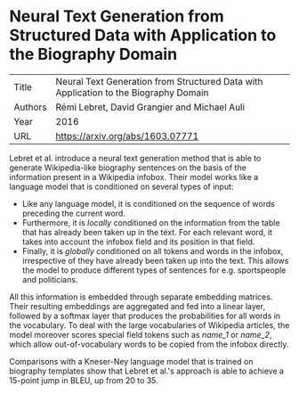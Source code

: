 # Neural Text Generation from Structured Data with Application to the Biography Domain

|||
| --- | --- |
| Title | Neural Text Generation from Structured Data with Application to the Biography Domain |
| Authors | Rémi Lebret, David Grangier and Michael Auli |
| Year | 2016 |
| URL | https://arxiv.org/abs/1603.07771 |

Lebret et al. introduce a neural text generation method that is able to generate Wikipedia-like 
biography sentences on the basis of the information present in a Wikipedia infobox. Their model
works like a language model that is conditioned on several types of input: 

- Like any language model, it is conditioned on the sequence of words preceding the current word.
- Furthermore, it is _locally_ conditioned on the information from the table
that has already been taken up in the text. For each relevant word, it takes into account the infobox field
and its position in that field.  
- Finally, it is _globally_ conditioned on all tokens and words in the infobox, irrespective of 
they have already been taken up into the text. This allows the model to produce different 
types of sentences for e.g. sportspeople and politicians. 

All this information is embedded through separate embedding matrices. Their resulting
embeddings are aggregated and fed into a linear layer, followed by a softmax layer that
produces the probabilities for all words in the vocabulary. To deal with the large
vocabularies of Wikipedia articles, the model moreover scores special field tokens
such as _name_1_ or _name_2_, which allow out-of-vocabulary 
words to be copied from the infobox directly.

Comparisons with a Kneser-Ney language model that is trained on biography templates show
that Lebret et al.'s approach is able to achieve a 15-point jump in BLEU, up from 20 to 35.

